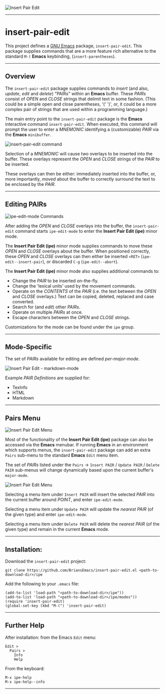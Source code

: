 ![Insert Pair Edit](doc/insert-pair-edit.gif)

----------------------------------------------------------------------
# insert-pair-edit

This project defines a [GNU Emacs](https://www.gnu.org/emacs/)
package, `insert-pair-edit`.  This package supplies commands that are
a more feature rich alternative to the standard `M-(` **Emacs**
keybinding, (`insert-parentheses`).

----------------------------------------------------------------------
## Overview

The `insert-pair-edit` package supplies commands to _insert_ (and
also, _update_, _edit_ and _delete_) "PAIRs" within an **Emacs**
buffer.  These _PAIRs_ consist of _OPEN_ and _CLOSE_ strings that
delimit text in some fashion.  (This could be a simple open and close
parentheses, '(' ')', or, it could be a more complex pair of strings
that are used within a programming language.)

The main entry point to the `insert-pair-edit` package is the
**Emacs** interactive command `insert-pair-edit`.  When executed, this
command will prompt the user to enter a _MNEMONIC_ identifying a
(customizable) _PAIR_ via the **Emacs** `minibuffer`.

![insert-pair-edit command](doc/insert-pair-edit-minibuffer.png)

Selection of a _MNEMONIC_ will cause two overlays to be inserted into
the buffer.  These overlays represent the _OPEN_ and _CLOSE_ strings
of the _PAIR_ to be inserted.

These overlays can then be either: immediately inserted into the
buffer, or, more importantly, _moved_ about the buffer to correctly
surround the text to be enclosed by the _PAIR_.

----------------------------------------------------------------------
## Editing PAIRs

![ipe-edit-mode Commands](doc/ipe-edit-mode-menu.png)

After adding the _OPEN_ and _CLOSE_ overlays into the buffer, the
`insert-pair-edit` command starts `ipe-edit-mode` to enter the
**Insert Pair Edit (ipe)** minor mode.

The **Insert Pair Edit (ipe)** minor mode supplies commands to
move these _OPEN_ and _CLOSE_ overlays about the buffer.  When
positioned correctly, these _OPEN_ and _CLOSE_ overlays can then
either be inserted `<RET>` (`ipe-edit--insert-pair`), or discarded
`C-g` (`ipe-edit--abort`).

The **Insert Pair Edit (ipe)** minor mode also supplies additional
commands to:

* Change the _PAIR_ to be inserted on-the-fly.
* Change the 'lexical units' used by the movement commands.
* Operate on the _CONTENTS_ of the _PAIR_ (i.e. the text between the
  _OPEN_ and _CLOSE_ overlays.)  Text can be copied, deleted, replaced
  and case converted.
* Search for (and _edit_) other _PAIRs_.
* Operate on multiple _PAIRs_ at once.
* Escape characters between the _OPEN_ and _CLOSE_ strings.

Customizations for the mode can be found under the `ipe` group.

-------------------------------------------------------------------
## Mode-Specific

The set of _PAIRs_ available for editing are defined _per-major-mode_.

![Insert Pair Edit - markdown-mode](doc/insert-pair-edit-markdown-mode.gif)

Example _PAIR Definitions_ are supplied for:

* TexInfo
* HTML
* Markdown

-------------------------------------------------------------------
## Pairs Menu

![Insert Pair Edit Menu](doc/insert-pair-edit-menu.png)

Most of the functionality of the **Insert Pair Edit (ipe)** package
can also be accessed via the **Emacs** menubar.  If running **Emacs**
in an environment which supports menus, the `insert-pair-edit` package
can add an extra `Pairs` sub-menu to the standard **Emacs** `Edit`
menu item.

The set of _PAIRs_ listed under the `Pairs` -> `Insert PAIR` /
`Update PAIR` / `Delete PAIR` sub-menus will change dynamically based
upon the current buffer's `major-mode`.

![Insert Pair Edit Menu](doc/insert-pair-edit-mode-menu.png)

Selecting a menu item under `Insert PAIR` will insert the selected
_PAIR_ into the current buffer around _POINT_, and enter
`ipe-edit-mode`.

Selecting a menu item under `Update PAIR` will update the _nearest_
_PAIR_ (of the given type) and enter `ipe-edit-mode`.

Selecting a menu item under `Delete PAIR` will delete the _nearest_
_PAIR_ (of the given type) and remain in the current **Emacs** mode.

----------------------------------------------------------------------
## Installation:

Download the `insert-pair-edit` project:

```
git clone https://github.com/BriansEmacs/insert-pair-edit.el <path-to-download-dir>/ipe
```

Add the following to your `.emacs` file:

```
(add-to-list 'load-path "<path-to-download-dir>/ipe"))
(add-to-list 'load-path "<path-to-download-dir>/ipe/modes"))
(require 'insert-pair-edit)
(global-set-key (kbd "M-(") 'insert-pair-edit)
```

----------------------------------------------------------------------
## Further Help

After installation: from the Emacs `Edit` menu:

```
Edit >
  Pairs >
    Info
    Help
```

From the keyboard:

```
M-x ipe-help
M-x ipe-help--info
```

----------------------------------------------------------------------
